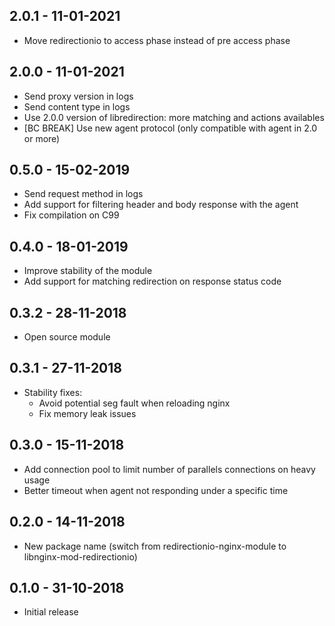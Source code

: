 ## 2.0.1 - 11-01-2021

 * Move redirectionio to access phase instead of pre access phase

## 2.0.0 - 11-01-2021

 * Send proxy version in logs
 * Send content type in logs
 * Use 2.0.0 version of libredirection: more matching and actions availables
 * [BC BREAK] Use new agent protocol (only compatible with agent in 2.0 or more)

## 0.5.0 - 15-02-2019

 * Send request method in logs
 * Add support for filtering header and body response with the agent
 * Fix compilation on C99

## 0.4.0 - 18-01-2019

 * Improve stability of the module
 * Add support for matching redirection on response status code

## 0.3.2 - 28-11-2018

 * Open source module

## 0.3.1 - 27-11-2018

 * Stability fixes:
    * Avoid potential seg fault when reloading nginx
    * Fix memory leak issues

## 0.3.0 - 15-11-2018

 * Add connection pool to limit number of parallels connections on heavy usage
 * Better timeout when agent not responding under a specific time

## 0.2.0 - 14-11-2018

 * New package name (switch from redirectionio-nginx-module to libnginx-mod-redirectionio)

## 0.1.0 - 31-10-2018

 * Initial release
